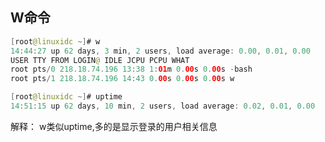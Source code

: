 ## W命令


```java
[root@linuxidc ~]# w
14:44:27 up 62 days, 3 min, 2 users, load average: 0.00, 0.01, 0.00
USER TTY FROM LOGIN@ IDLE JCPU PCPU WHAT
root pts/0 218.18.74.196 13:38 1:01m 0.00s 0.00s -bash
root pts/1 218.18.74.196 14:43 0.00s 0.00s 0.00s w
```

```java
[root@linuxidc ~]# uptime
14:51:15 up 62 days, 10 min, 2 users, load average: 0.02, 0.01, 0.00
```

解释：
w类似uptime,多的是显示登录的用户相关信息
